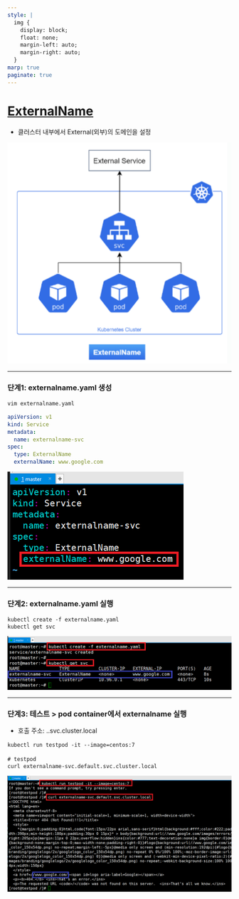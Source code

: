 ```yaml
---
style: |
  img {
    display: block;
    float: none;
    margin-left: auto;
    margin-right: auto;
  }
marp: true
paginate: true
---
```

# [ExternalName](https://kubernetes.io/docs/concepts/services-networking/service/?ref=seongjin.me#externalname)
- 클러스터 내부에서 External(외부)의 도메인을 설정 

![Alt text](image-111.png)

---
### 단계1: externalname.yaml 생성 
```shell
vim externalname.yaml
```
```yaml
apiVersion: v1
kind: Service
metadata:
  name: externalname-svc
spec:
  type: ExternalName
  externalName: www.google.com
```
![bg right w:500](image-112.png)


---
### 단계2: externalname.yaml 실행
```shell
kubectl create -f externalname.yaml
kubectl get svc
```
![Alt text](image-113.png)

---
### 단계3: 테스트 > pod container에서 externalname 실행 
- 호출 주소: <externalname>.<namespace>.svc.cluster.local
```shell
kubectl run testpod -it --image=centos:7

# testpod
curl externalname-svc.default.svc.cluster.local
```
![w:700](image-114.png)

